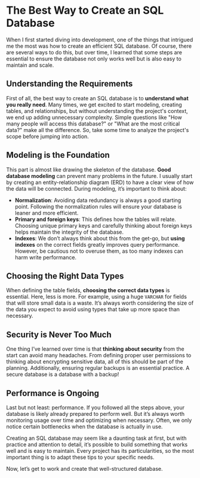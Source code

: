 # The Best Way to Create an SQL Database

When I first started diving into development, one of the things that intrigued me the most was how to create an efficient SQL database. Of course, there are several ways to do this, but over time, I learned that some steps are essential to ensure the database not only works well but is also easy to maintain and scale.

## Understanding the Requirements

First of all, the best way to create an SQL database is to **understand what you really need**. Many times, we get excited to start modeling, creating tables, and relationships, but without understanding the project's context, we end up adding unnecessary complexity. Simple questions like "How many people will access this database?" or "What are the most critical data?" make all the difference. So, take some time to analyze the project's scope before jumping into action.

## Modeling is the Foundation

This part is almost like drawing the skeleton of the database. **Good database modeling** can prevent many problems in the future. I usually start by creating an entity-relationship diagram (ERD) to have a clear view of how the data will be connected. During modeling, it’s important to think about:

- **Normalization**: Avoiding data redundancy is always a good starting point. Following the normalization rules will ensure your database is leaner and more efficient.
- **Primary and foreign keys**: This defines how the tables will relate. Choosing unique primary keys and carefully thinking about foreign keys helps maintain the integrity of the database.
- **Indexes**: We don’t always think about this from the get-go, but **using indexes** on the correct fields greatly improves query performance. However, be cautious not to overuse them, as too many indexes can harm write performance.

## Choosing the Right Data Types

When defining the table fields, **choosing the correct data types** is essential. Here, less is more. For example, using a huge `VARCHAR` for fields that will store small data is a waste. It’s always worth considering the size of the data you expect to avoid using types that take up more space than necessary.

## Security is Never Too Much

One thing I’ve learned over time is that **thinking about security** from the start can avoid many headaches. From defining proper user permissions to thinking about encrypting sensitive data, all of this should be part of the planning. Additionally, ensuring regular backups is an essential practice. A secure database is a database with a backup!

## Performance is Ongoing

Last but not least: performance. If you followed all the steps above, your database is likely already prepared to perform well. But it’s always worth monitoring usage over time and optimizing when necessary. Often, we only notice certain bottlenecks when the database is actually in use.

Creating an SQL database may seem like a daunting task at first, but with practice and attention to detail, it’s possible to build something that works well and is easy to maintain. Every project has its particularities, so the most important thing is to adapt these tips to your specific needs.

Now, let’s get to work and create that well-structured database.

